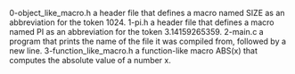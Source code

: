 0-object_like_macro.h a header file that defines a macro named SIZE as an abbreviation for the token 1024.
1-pi.h a header file that defines a macro named PI as an abbreviation for the token 3.14159265359.
2-main.c  a program that prints the name of the file it was compiled from, followed by a new line.
3-function_like_macro.h  a function-like macro ABS(x) that computes the absolute value of a number x.
